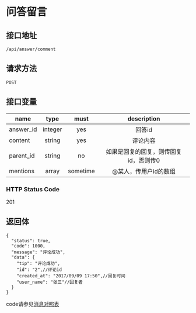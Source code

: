 # 问答留言

## 接口地址

`/api/answer/comment`

## 请求方法

```POST ```

## 接口变量

| name     | type     | must     | description |
|----------|:--------:|:--------:|:--------:|
| answer_id  | integer   | yes      | 回答id   |
| content  | string   | yes      |  评论内容 |
| parent_id   | string   | no     | 如果是回复的回复，则传回复id，否则传0 |
| mentions   | array   | sometime     | @某人，传用户id的数组 |

### HTTP Status Code

201

## 返回体

```json5
{
  "status": true,
  "code": 1000,
  "message": "评论成功",
  "data": {
    "tip": "评论成功",
    "id": "2",//评论id
    "created_at": "2017/09/09 17:50",//回复时间
    "user_name": "张三"//回复者
  }
}
``` 

code请参见[消息对照表](消息对照表.md)
